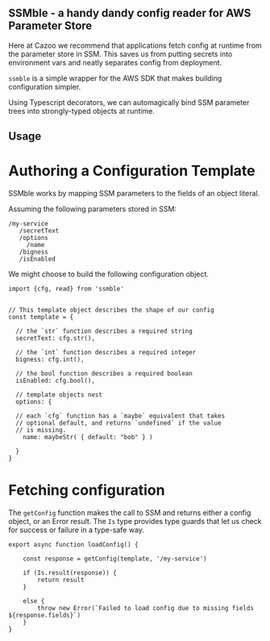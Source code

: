 SSMble - a handy dandy config reader for AWS Parameter Store
------------------------------------------------------------

Here at Cazoo we recommend that applications fetch config at runtime from the
parameter store in SSM. This saves us from putting secrets into environment vars
and neatly separates config from deployment.

`ssmble` is a simple wrapper for the AWS SDK that makes building configuration
simpler.

Using Typescript decorators, we can automagically bind SSM parameter trees into
strongly-typed objects at runtime.

Usage
-----

Authoring a Configuration Template
===================================

SSMble works by mapping SSM parameters to the fields of an object literal.

Assuming the following parameters stored in SSM:

```
/my-service
   /secretText
   /options
     /name
   /bigness
   /isEnabled
```

We might choose to build the following configuration object.

```
import {cfg, read} from 'ssmble'


// This template object describes the shape of our config
const template = {

  // the `str` function describes a required string
  secretText: cfg.str(),
  
  // the `int` function describes a required integer
  bigness: cfg.int(),
  
  // the bool function describes a required boolean
  isEnabled: cfg.bool(),
  
  // template objects nest
  options: {
  
  // each `cfg` function has a `maybe` equivalent that takes
  // optional default, and returns `undefined` if the value
  // is missing.
    name: maybeStr( { default: "bob" } )
  
  }
}
```

Fetching configuration
=====================

The `getConfig` function makes the call to SSM and returns either a config object, or an Error result. The `Is` type provides type guards that let us check for success or failure in a type-safe way.

```
export async function loadConfig() {
    
    const response = getConfig(template, '/my-service')
    
    if (Is.result(response)) {
        return result
    }
    
    else {
        throw new Error(`Failed to load config due to missing fields ${response.fields}`)
    } 
}
```
